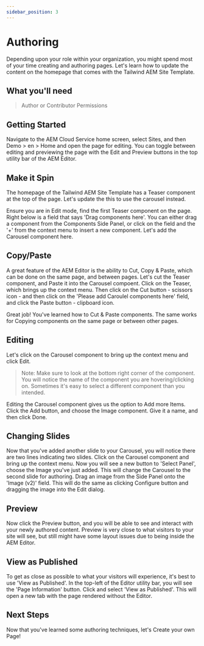 ```yaml
---
sidebar_position: 3
---
```


# Authoring

Depending upon your role within your organization, you might spend most of your time creating and authoring pages. Let's learn how to update the content on the homepage that comes with the Tailwind AEM Site Template.

## What you'll need

> Author or Contributor Permissions

## Getting Started

Navigate to the AEM Cloud Service home screen, select Sites, and then Demo > en > Home and open the page for editing. You can toggle between editing and previewing the page with the Edit and Preview buttons in the top utility bar of the AEM Editor.

## Make it Spin

The homepage of the Tailwind AEM Site Template has a Teaser component at the top of the page. Let's update the this to use the carousel instead.

Ensure you are in Edit mode, find the first Teaser component on the page. Right below is a field that says 'Drag components here'. You can either drag a component from the Components Side Panel, or click on the field and the '+' from the context menu to insert a new component. Let's add the Carousel component here.

## Copy/Paste

A great feature of the AEM Editor is the ability to Cut, Copy & Paste, which can be done on the same page, and between pages. Let's cut the Teaser component, and Paste it into the Carousel compoent. Click on the Teaser, which brings up the context menu. Then click on the Cut button - scissors icon - and then click on the 'Please add Caroulel components here' field, and click the Paste button - clipboard icon.

Great job! You've learned how to Cut & Paste components. The same works for Copying components on the same page or between other pages.

## Editing

Let's click on the Carousel component to bring up the context menu and click Edit.

> Note: Make sure to look at the bottom right corner of the component. You will notice the name of the component you are hovering/clicking on. Sometimes it's easy to select a different component than you intended.

Editing the Carousel component gives us the option to Add more Items. Click the Add button, and choose the Image component. Give it a name, and then click Done.

## Changing Slides

Now that you've added another slide to your Carousel, you will notice there are two lines indicating two slides. Click on the Carousel component and bring up the context menu. Now you will see a new button to 'Select Panel', choose the Image you've just added. This will change the Carousel to the second slide for authoring. Drag an image from the Side Panel onto the 'Image (v2)' field. This will do the same as clicking Configure button and dragging the image into the Edit dialog.

## Preview

Now click the Preview button, and you will be able to see and interact with your newly authored content. Preview is very close to what visitors to your site will see, but still might have some layout issues due to being inside the AEM Editor.

## View as Published

To get as close as possible to what your visitors will experience, it's best to use 'View as Published'. In the top-left of the Editor utility bar, you will see the 'Page Information' button. Click and select 'View as Published'. This will open a new tab with the page rendered without the Editor.

## Next Steps

Now that you've learned some authoring techniques, let's Create your own Page!
